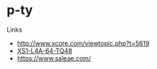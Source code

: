 # p-ty

Links 

*  http://www.xcore.com/viewtopic.php?t=5619
*  [XS1-L4A-64-TQ48](https://www.xmos.com/published/xs1-l4a-64-tq48-datasheet)
*  https://www.saleae.com/

